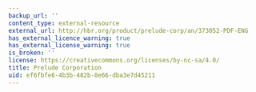 ```yaml
---
backup_url: ''
content_type: external-resource
external_url: http://hbr.org/product/prelude-corp/an/373052-PDF-ENG
has_external_licence_warning: true
has_external_license_warning: true
is_broken: ''
license: https://creativecommons.org/licenses/by-nc-sa/4.0/
title: Prelude Corporation
uid: ef6fbfe6-4b3b-482b-8e66-dba3e7d45211
---
```

